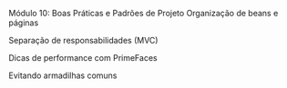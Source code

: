 Módulo 10: Boas Práticas e Padrões de Projeto
Organização de beans e páginas

Separação de responsabilidades (MVC)

Dicas de performance com PrimeFaces

Evitando armadilhas comuns